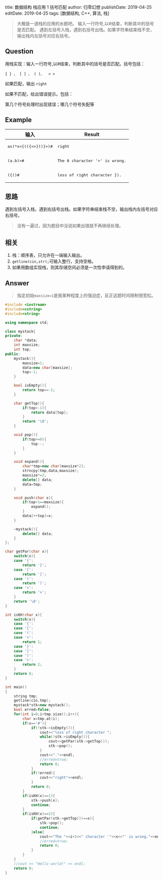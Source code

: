title: 数据结构 栈应用 1 括号匹配
author: 归零幻想
publishDate: 2019-04-25
editDate: 2019-04-25
tags: [数据结构, C++, 算法, 栈]

<!--config-->

> 大概是一道栈的应用的水题吧。
输入一行符号,以#结束，判断其中的括号是否匹配。
遇到左括号入栈，遇到右括号出栈。如果字符串结束栈不空，输出栈内左括号对应右括号。

## Question

用栈实现：输入一行符号,以#结束，判断其中的括号是否匹配。括号包括：

```
{ } 、 [ ] 、 ( )、  < >
```

如果匹配，输出 `right`

如果不匹配，给出错误提示。包括：

第几个符号处理时出现错误；哪几个符号失配等

<!--summary-->

## Example

<table class="coderunnerexamples" id="yui_3_17_2_1_1556022779910_86">
<thead id="yui_3_17_2_1_1556022779910_85">
<tr id="yui_3_17_2_1_1556022779910_84">
<th class="header c0" id="yui_3_17_2_1_1556022779910_83" style="" scope="col">输入</th>
<th class="header c1 lastcol" style="" scope="col">Result</th>
</tr>
</thead>
<tbody><tr class="r0">
<td class="cell c0" style=""><pre class="tablecell">as(*x&lt;{(({&lt;&gt;}))}&gt;)#
</pre></td>
<td class="cell c1 lastcol" style=""><pre class="tablecell">right
</pre></td>
</tr>
<tr class="r1">
<td class="cell c0" style=""><pre class="tablecell">(a.b)&gt;#
</pre></td>
<td class="cell c1 lastcol" style=""><pre class="tablecell">The 6 character '&gt;' is wrong.</pre></td>
</tr>
<tr class="r0 lastrow">
<td class="cell c0" style=""><pre class="tablecell">({()#</pre></td>
<td class="cell c1 lastcol" style=""><pre class="tablecell">loss of right character }).
</pre></td>
</tr>
</tbody>
</table>

## 思路

遇到左括号入栈，遇到右括号出栈。如果字符串结束栈不空，输出栈内左括号对应右括号。

> 没有一遍过，因为题目中没说如果出错就不再继续处理。

## 相关

1. 栈：顺序表，只允许在一端输入输出。
2. `getline(cin,str);`可输入整行，支持空格。
3. 如果用数组实现栈，则其存储空间必须是一次性申请得到的。

## Answer

> 指定初始`maxsize=1`是我某种程度上的强迫症，反正这题时间限制很宽松。

```c++
#include <iostream>
#include<cstring>
#include<string>

using namespace std;

class mystack{
private:
    char *data;
    int maxsize;
    int top;
public:
    mystack(){
        maxsize=1;
        data=new char[maxsize];
        top=-1;
    }

    bool isEmpty(){
        return top==-1;
    }

    char getTop(){
        if(top>-1){
            return data[top];
        }
        return '\0';
    }

    void pop(){
        if(top>=0){
            top--;
        }
    }

    void expand(){
        char*tmp=new char[maxsize*2];
        strncpy(tmp,data,maxsize);
        maxsize*=2;
        delete[] data;
        data=tmp;
    }

    void push(char x){
        if(top+1==maxsize){
            expand();
        }
        data[++top]=x;
    }

    ~mystack(){
        delete[] data;
    }
};

char getPar(char x){
    switch(x){
    case '{':
        return '}';
    case '[':
        return ']';
    case '(':
        return ')';
    case '<':
        return '>';
    }
    return '\0';
}

int isKH(char x){
    switch(x){
    case '{':
    case '[':
    case '(':
    case '<':
        return 1;
    case '}':
    case ']':
    case ')':
    case '>':
        return 2;
    }
    return 0;
}

int main()
{
    string tmp;
    getline(cin,tmp);
    mystack*stk=new mystack();
    bool erred=false;
    for(int i=0;i<tmp.size();i++){
        char x=tmp.at(i);
        if(x=='#'){
            if(!stk->isEmpty()){
                cout<<"loss of right character ";
                while(!stk->isEmpty()){
                    cout<<getPar(stk->getTop());
                    stk->pop();
                }
                cout<<"."<<endl;
                //erred=true;
                return 0;
            }
            if(!erred){
                cout<<"right"<<endl;
            }
            return 0;
        }
        if(isKH(x)==1){
            stk->push(x);
            continue;
        }
        if(isKH(x)==2){
            if(getPar(stk->getTop())==x){
                stk->pop();
                continue;
            }else{
                cout<<"The "<<i+1<<" character '"<<x<<"' is wrong."<<endl;
                //erred=true;
                return 0;
            }
        }
    }
    //cout << "Hello world!" << endl;
    return 0;
}

```
